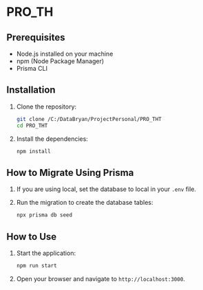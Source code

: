 # PRO_TH

## Prerequisites

- Node.js installed on your machine
- npm (Node Package Manager)
- Prisma CLI

## Installation

1. Clone the repository:
    ```bash
    git clone /C:/DataBryan/ProjectPersonal/PRO_THT
    cd PRO_THT
    ```

2. Install the dependencies:
    ```bash
    npm install
    ```

## How to Migrate Using Prisma

1. If you are using local, set the database to local in your `.env` file.

2. Run the migration to create the database tables:
    ```bash
    npx prisma db seed
    ```

## How to Use

1. Start the application:
    ```bash
    npm run start
    ```

2. Open your browser and navigate to `http://localhost:3000`.
